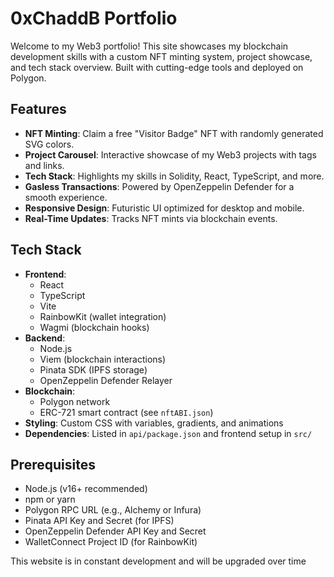 # 0xChaddB Portfolio

Welcome to my Web3 portfolio! This site showcases my blockchain development skills with a custom NFT minting system, project showcase, and tech stack overview. Built with cutting-edge tools and deployed on Polygon.

## Features

- **NFT Minting**: Claim a free "Visitor Badge" NFT with randomly generated SVG colors.
- **Project Carousel**: Interactive showcase of my Web3 projects with tags and links.
- **Tech Stack**: Highlights my skills in Solidity, React, TypeScript, and more.
- **Gasless Transactions**: Powered by OpenZeppelin Defender for a smooth experience.
- **Responsive Design**: Futuristic UI optimized for desktop and mobile.
- **Real-Time Updates**: Tracks NFT mints via blockchain events.

## Tech Stack

- **Frontend**:
  - React
  - TypeScript
  - Vite
  - RainbowKit (wallet integration)
  - Wagmi (blockchain hooks)
- **Backend**:
  - Node.js
  - Viem (blockchain interactions)
  - Pinata SDK (IPFS storage)
  - OpenZeppelin Defender Relayer
- **Blockchain**:
  - Polygon network
  - ERC-721 smart contract (see `nftABI.json`)
- **Styling**: Custom CSS with variables, gradients, and animations
- **Dependencies**: Listed in `api/package.json` and frontend setup in `src/`


## Prerequisites

- Node.js (v16+ recommended)
- npm or yarn
- Polygon RPC URL (e.g., Alchemy or Infura)
- Pinata API Key and Secret (for IPFS)
- OpenZeppelin Defender API Key and Secret
- WalletConnect Project ID (for RainbowKit)

This website is in constant development and will be upgraded over time